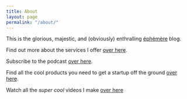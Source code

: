 ```yaml
---
title: About
layout: page
permalink: "/about/"
---
```


This is the glorious, majestic, and (obviously) enthralling [éphémère](https://ephemerecreative.ca) blog.

Find out more about the services I offer [over here](https://raphaeltm.com).

Subscribe to the podcast [over here](https://podcast.raphaeltm.com).

Find all the cool products you need to get a startup off the ground [over here](https://i.justneedto.com).

Watch all the *super cool* videos I make [over here](https://www.youtube.com/channel/UCRpNWssBjgcvPdhg_94mgIw)
